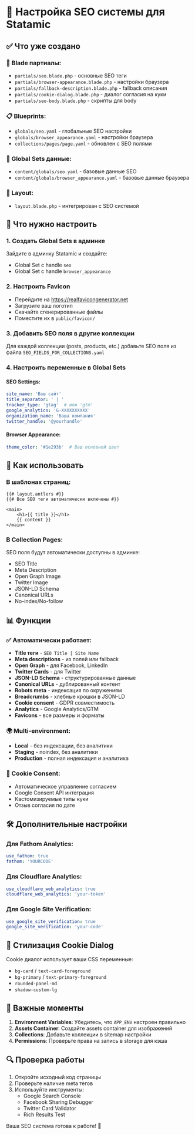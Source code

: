 # 🚀 Настройка SEO системы для Statamic

## ✅ Что уже создано

### 📁 Blade партиалы:
- `partials/seo.blade.php` - основные SEO теги
- `partials/browser-appearance.blade.php` - настройки браузера
- `partials/fallback-description.blade.php` - fallback описания
- `partials/cookie-dialog.blade.php` - диалог согласия на куки
- `partials/seo-body.blade.php` - скрипты для body

### 📋 Blueprints:
- `globals/seo.yaml` - глобальные SEO настройки
- `globals/browser_appearance.yaml` - настройки браузера
- `collections/pages/page.yaml` - обновлен с SEO полями

### 📄 Global Sets данные:
- `content/globals/seo.yaml` - базовые данные SEO
- `content/globals/browser_appearance.yaml` - базовые данные браузера

### 🎨 Layout:
- `layout.blade.php` - интегрирован с SEO системой

## 🔧 Что нужно настроить

### 1. **Создать Global Sets в админке**
Зайдите в админку Statamic и создайте:
- Global Set с handle `seo` 
- Global Set с handle `browser_appearance`

### 2. **Настроить Favicon**
- Перейдите на https://realfavicongenerator.net
- Загрузите ваш логотип
- Скачайте сгенерированные файлы
- Поместите их в `public/favicon/`

### 3. **Добавить SEO поля в другие коллекции**
Для каждой коллекции (posts, products, etc.) добавьте SEO поля из файла `SEO_FIELDS_FOR_COLLECTIONS.yaml`

### 4. **Настроить переменные в Global Sets**

#### SEO Settings:
```yaml
site_name: 'Ваш сайт'
title_separator: ' | '
tracker_type: 'gtag'  # или 'gtm'
google_analytics: 'G-XXXXXXXXXX'
organization_name: 'Ваша компания'
twitter_handle: '@yourhandle'
```

#### Browser Appearance:
```yaml
theme_color: '#1e293b'  # Ваш основной цвет
```

## 🎯 Как использовать

### В шаблонах страниц:
```antlers
{{# layout.antlers #}}
{{# Все SEO теги автоматически включены #}}

<main>
    <h1>{{ title }}</h1>
    {{ content }}
</main>
```

### В Collection Pages:
SEO поля будут автоматически доступны в админке:
- SEO Title
- Meta Description  
- Open Graph Image
- Twitter Image
- JSON-LD Schema
- Canonical URLs
- No-index/No-follow

## 📊 Функции

### ✅ Автоматически работает:
- **Title теги** - `SEO Title | Site Name`
- **Meta descriptions** - из полей или fallback
- **Open Graph** - для Facebook, LinkedIn
- **Twitter Cards** - для Twitter
- **JSON-LD Schema** - структурированные данные
- **Canonical URLs** - дублированный контент
- **Robots meta** - индексация по окружениям
- **Breadcrumbs** - хлебные крошки в JSON-LD
- **Cookie consent** - GDPR совместимость
- **Analytics** - Google Analytics/GTM
- **Favicons** - все размеры и форматы

### 🌍 Multi-environment:
- **Local** - без индексации, без аналитики
- **Staging** - noindex, без аналитики  
- **Production** - полная индексация и аналитика

### 🍪 Cookie Consent:
- Автоматическое управление согласием
- Google Consent API интеграция
- Кастомизируемые типы куки
- Отзыв согласия по дате

## 🛠️ Дополнительные настройки

### Для Fathom Analytics:
```yaml
use_fathom: true
fathom: 'YOURCODE'
```

### Для Cloudflare Analytics:
```yaml
use_cloudflare_web_analytics: true
cloudflare_web_analytics: 'your-token'
```

### Для Google Site Verification:
```yaml
use_google_site_verification: true
google_site_verification: 'your-code'
```

## 🎨 Стилизация Cookie Dialog

Cookie диалог использует ваши CSS переменные:
- `bg-card` / `text-card-foreground`
- `bg-primary` / `text-primary-foreground`  
- `rounded-panel-md`
- `shadow-custom-lg`

## 🚨 Важные моменты

1. **Environment Variables**: Убедитесь, что `APP_ENV` настроен правильно
2. **Assets Container**: Создайте assets container для изображений
3. **Collections**: Добавьте коллекции в sitemap настройки
4. **Permissions**: Проверьте права на запись в storage для кэша

## 🔍 Проверка работы

1. Откройте исходный код страницы
2. Проверьте наличие meta тегов
3. Используйте инструменты:
   - Google Search Console
   - Facebook Sharing Debugger  
   - Twitter Card Validator
   - Rich Results Test

Ваша SEO система готова к работе! 🎉